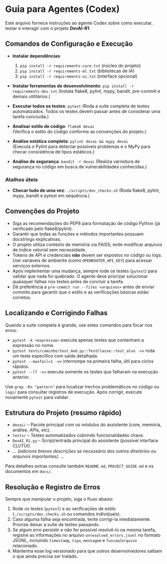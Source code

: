 # Guia para Agentes (Codex)

Este arquivo fornece instruções ao agente Codex sobre como executar, testar e interagir com o projeto **DevAI-R1**.

## Comandos de Configuração e Execução

- **Instalar dependências**:
  1. `pip install -r requirements-core.txt` (núcleo do projeto)
  2. `pip install -r requirements-ml.txt` (bibliotecas de IA)
  3. `pip install -r requirements-ui.txt` (interface opcional)
- **Instalar ferramentas de desenvolvimento**: `pip install -r requirements-dev.txt`
  (Instala flake8, pylint, mypy, bandit, pre-commit e demais utilitários.)

- **Executar todos os testes**: `pytest`
  (Roda a suíte completa de testes automatizados. Todos os testes devem passar antes de considerar uma tarefa concluída.)

- **Analisar estilo de código**: `flake8 devai`  
  (Verifica o estilo do código conforme as convenções do projeto.)

- **Análise estática completa**: `pylint devai && mypy devai`  
  (Executa o Pylint para detectar possíveis problemas e o MyPy para checar consistência de tipos estáticos.)

- **Análise de segurança**: `bandit -r devai`
  (Realiza varredura de segurança no código em busca de vulnerabilidades conhecidas.)

### Atalhos úteis

- **Checar tudo de uma vez**: `./scripts/dev_checks.sh`
  (Roda flake8, pylint, mypy, bandit e pytest em sequência.)

## Convenções do Projeto

- Siga as recomendações do PEP8 para formatação de código Python (já verificado pelo flake8/pylint).
- Garantir que todas as funções e métodos importantes possuam docstrings explicativas.
- O projeto utiliza contexto de memória via FAISS; evite modificar arquivos de índice vetorial sem necessidade.
- Tokens de API e credenciais **não** devem ser expostos no código ou logs. Use variáveis de ambiente (como `OPENROUTER_API_KEY`) para acessar serviços externos.
- Após implementar uma mudança, sempre rode os testes (`pytest`) para validar que nada foi quebrado. O agente deve priorizar solucionar quaisquer falhas nos testes antes de concluir a tarefa.
- Dê preferência a `pre-commit run --files <arquivos>` antes de enviar commits para garantir que o estilo e as verificações básicas estão corretos.

## Localizando e Corrigindo Falhas

Quando a suíte completa é grande, use estes comandos para focar nos erros:

- `pytest -k <expressao>` executa apenas testes que contenham a expressão no nome.
- `pytest tests/caminho/test_mod.py::TestClasse::test_alvo -vv` roda um teste específico com saída detalhada.
- `pytest --maxfail=1 -vv` interrompe na primeira falha, útil para ciclos rápidos.
- `pytest --lf -vv` executa somente os testes que falharam na execução anterior.

Use `grep -Rn "pattern"` para localizar trechos problemáticos no código ou `logs/` para consultar registros de execução. Após corrigir, execute novamente `pytest` para validar.

## Estrutura do Projeto (resumo rápido)

- `devai/` – Pacote principal com os módulos do assistente (core, memória, análise, APIs, etc).
- `tests/` – Testes automatizados cobrindo funcionalidades chave.
- `DevAI_R1.py` – Script/entrada principal do assistente (possível interface CLI/TUI).
- ... *(adicione breves descrições se necessário dos outros diretórios ou arquivos importantes).* ...

Para detalhes extras consulte também `README.md`, `PROJECT_GUIDE.md` e os documentos em `docs/`.

## Resolução e Registro de Erros

Sempre que manipular o projeto, siga o fluxo abaixo:

1. Rode os testes (`pytest`) e as verificações de estilo (`./scripts/dev_checks.sh` ou comandos individuais).
2. Caso alguma falha seja encontrada, tente corrigi-la imediatamente. Priorize deixar a suíte de testes passando.
3. Se algum erro persistir e não for possível resolvê-lo na mesma tarefa, registre as informações no arquivo `unresolved_errors.jsonl` no formato JSONL, incluindo `timestamp`, `tipo`, `mensagem` e `funcao`/`arquivo` relacionado.
4. Mantenha esse log versionado para que outros desenvolvedores saibam o que ainda precisa ser tratado.
